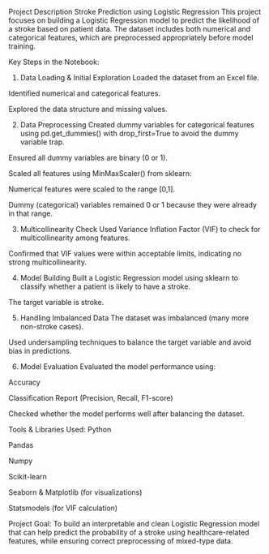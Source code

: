 Project Description
Stroke Prediction using Logistic Regression
This project focuses on building a Logistic Regression model to predict the likelihood of a stroke based on patient data. The dataset includes both numerical and categorical features, which are preprocessed appropriately before model training.

Key Steps in the Notebook:
1. Data Loading & Initial Exploration
Loaded the dataset from an Excel file.

Identified numerical and categorical features.

Explored the data structure and missing values.

2. Data Preprocessing
Created dummy variables for categorical features using pd.get_dummies() with drop_first=True to avoid the dummy variable trap.

Ensured all dummy variables are binary (0 or 1).

Scaled all features using MinMaxScaler() from sklearn:

Numerical features were scaled to the range [0,1].

Dummy (categorical) variables remained 0 or 1 because they were already in that range.

3. Multicollinearity Check
Used Variance Inflation Factor (VIF) to check for multicollinearity among features.

Confirmed that VIF values were within acceptable limits, indicating no strong multicollinearity.

4. Model Building
Built a Logistic Regression model using sklearn to classify whether a patient is likely to have a stroke.

The target variable is stroke.

5. Handling Imbalanced Data
The dataset was imbalanced (many more non-stroke cases).

Used undersampling techniques to balance the target variable and avoid bias in predictions.

6. Model Evaluation
Evaluated the model performance using:

Accuracy

Classification Report (Precision, Recall, F1-score)

Checked whether the model performs well after balancing the dataset.

Tools & Libraries Used:
Python

Pandas

Numpy

Scikit-learn

Seaborn & Matplotlib (for visualizations)

Statsmodels (for VIF calculation)

Project Goal:
To build an interpretable and clean Logistic Regression model that can help predict the probability of a stroke using healthcare-related features, while ensuring correct preprocessing of mixed-type data.

